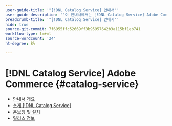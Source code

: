 ```yaml
---
user-guide-title: '"[!DNL Catalog Service] 안내서"'
user-guide-description: '"이 안내서에서는 [!DNL Catalog Service] Adobe Commerce에 대해 설명합니다."'
breadcrumb-title: '"[!DNL Catalog Service] 안내서"'
hide: true
source-git-commit: 7f6955ffc52669ff3b95957642b3a115bf1eb741
workflow-type: tm+mt
source-wordcount: '24'
ht-degree: 8%

---
```


# [!DNL Catalog Service] Adobe Commerce {#catalog-service}

- [안내서 개요](guide-overview.md)
- [소개 [!DNL Catalog Service]](overview.md)
- [온보딩 및 설치](installation.md)
- [릴리스 정보](release-notes.md)
